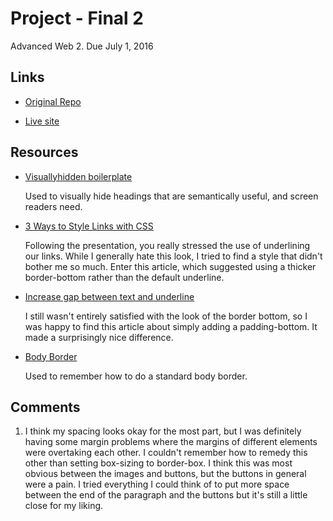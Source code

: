
# Project - Final 2
Advanced Web 2. Due July 1, 2016

## Links

* [Original Repo](https://github.com/richardkalehoff/UF-starter-project)

* [Live site]()

## Resources

* [Visuallyhidden boilerplate](https://github.com/h5bp/html5-boilerplate/blob/master/src/css/main.css#L107-L169)

    Used to visually hide headings that are semantically useful, and screen readers need.

* [3 Ways to Style Links with CSS](http://www.theblogmarket.co/css-html-styling-links/)

    Following the presentation, you really stressed the use of underlining our links. While I generally hate this look, I tried to find a style that didn't bother me so much. Enter this article, which suggested using a thicker border-bottom rather than the default underline.

* [Increase gap between text and underline](http://stackoverflow.com/questions/1734618/how-to-increase-the-gap-between-text-and-underlining-in-css)

    I still wasn't entirely satisfied with the look of the border bottom, so I was happy to find this article about simply adding a padding-bottom. It made a surprisingly nice difference.

* [Body Border](https://css-tricks.com/body-border/)

    Used to remember how to do a standard body border.

## Comments

1. I think my spacing looks okay for the most part, but I was definitely having some margin problems where the margins of different elements were overtaking each other. I couldn't remember how to remedy this other than setting box-sizing to border-box. I think this was most obvious between the images and buttons, but the buttons in general were a pain. I tried everything I could think of to put more space between the end of the paragraph and the buttons but it's still a little close for my liking.
